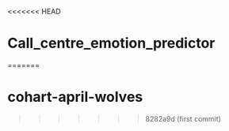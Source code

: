 <<<<<<< HEAD
# Call_centre_emotion_predictor
=======
# cohart-april-wolves
>>>>>>> 8282a9d (first commit)
